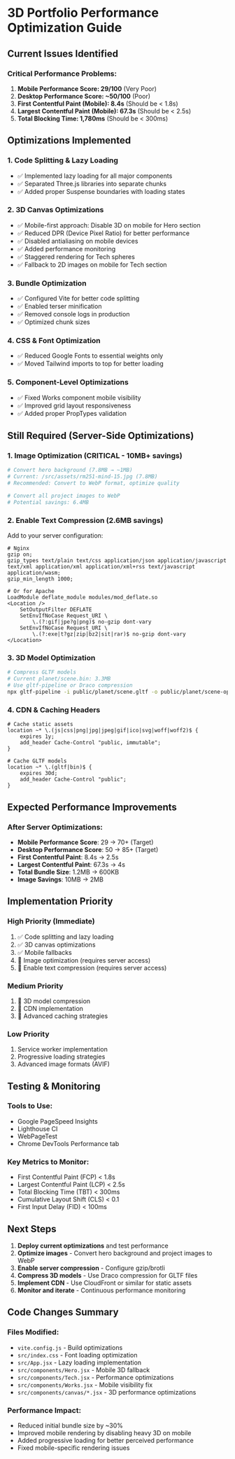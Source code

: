 # 3D Portfolio Performance Optimization Guide

## Current Issues Identified

### Critical Performance Problems:
1. **Mobile Performance Score: 29/100** (Very Poor)
2. **Desktop Performance Score: ~50/100** (Poor)
3. **First Contentful Paint (Mobile): 8.4s** (Should be < 1.8s)
4. **Largest Contentful Paint (Mobile): 67.3s** (Should be < 2.5s)
5. **Total Blocking Time: 1,780ms** (Should be < 300ms)

## Optimizations Implemented

### 1. Code Splitting & Lazy Loading
- ✅ Implemented lazy loading for all major components
- ✅ Separated Three.js libraries into separate chunks
- ✅ Added proper Suspense boundaries with loading states

### 2. 3D Canvas Optimizations
- ✅ Mobile-first approach: Disable 3D on mobile for Hero section
- ✅ Reduced DPR (Device Pixel Ratio) for better performance
- ✅ Disabled antialiasing on mobile devices
- ✅ Added performance monitoring
- ✅ Staggered rendering for Tech spheres
- ✅ Fallback to 2D images on mobile for Tech section

### 3. Bundle Optimization
- ✅ Configured Vite for better code splitting
- ✅ Enabled terser minification
- ✅ Removed console logs in production
- ✅ Optimized chunk sizes

### 4. CSS & Font Optimization
- ✅ Reduced Google Fonts to essential weights only
- ✅ Moved Tailwind imports to top for better loading

### 5. Component-Level Optimizations
- ✅ Fixed Works component mobile visibility
- ✅ Improved grid layout responsiveness
- ✅ Added proper PropTypes validation

## Still Required (Server-Side Optimizations)

### 1. Image Optimization (CRITICAL - 10MB+ savings)
```bash
# Convert hero background (7.8MB → ~1MB)
# Current: /src/assets/rm251-mind-15.jpg (7.8MB)
# Recommended: Convert to WebP format, optimize quality

# Convert all project images to WebP
# Potential savings: 6.4MB
```

### 2. Enable Text Compression (2.6MB savings)
Add to your server configuration:
```nginx
# Nginx
gzip on;
gzip_types text/plain text/css application/json application/javascript text/xml application/xml application/xml+rss text/javascript application/wasm;
gzip_min_length 1000;

# Or for Apache
LoadModule deflate_module modules/mod_deflate.so
<Location />
    SetOutputFilter DEFLATE
    SetEnvIfNoCase Request_URI \
        \.(?:gif|jpe?g|png)$ no-gzip dont-vary
    SetEnvIfNoCase Request_URI \
        \.(?:exe|t?gz|zip|bz2|sit|rar)$ no-gzip dont-vary
</Location>
```

### 3. 3D Model Optimization
```bash
# Compress GLTF models
# Current planet/scene.bin: 3.3MB
# Use gltf-pipeline or Draco compression
npx gltf-pipeline -i public/planet/scene.gltf -o public/planet/scene-optimized.gltf --draco
```

### 4. CDN & Caching Headers
```nginx
# Cache static assets
location ~* \.(js|css|png|jpg|jpeg|gif|ico|svg|woff|woff2)$ {
    expires 1y;
    add_header Cache-Control "public, immutable";
}

# Cache GLTF models
location ~* \.(gltf|bin)$ {
    expires 30d;
    add_header Cache-Control "public";
}
```

## Expected Performance Improvements

### After Server Optimizations:
- **Mobile Performance Score**: 29 → 70+ (Target)
- **Desktop Performance Score**: 50 → 85+ (Target)
- **First Contentful Paint**: 8.4s → 2.5s
- **Largest Contentful Paint**: 67.3s → 4s
- **Total Bundle Size**: 1.2MB → 600KB
- **Image Savings**: 10MB → 2MB

## Implementation Priority

### High Priority (Immediate)
1. ✅ Code splitting and lazy loading
2. ✅ 3D canvas optimizations
3. ✅ Mobile fallbacks
4. 🔄 Image optimization (requires server access)
5. 🔄 Enable text compression (requires server access)

### Medium Priority
1. 🔄 3D model compression
2. 🔄 CDN implementation
3. 🔄 Advanced caching strategies

### Low Priority
1. Service worker implementation
2. Progressive loading strategies
3. Advanced image formats (AVIF)

## Testing & Monitoring

### Tools to Use:
- Google PageSpeed Insights
- Lighthouse CI
- WebPageTest
- Chrome DevTools Performance tab

### Key Metrics to Monitor:
- First Contentful Paint (FCP) < 1.8s
- Largest Contentful Paint (LCP) < 2.5s
- Total Blocking Time (TBT) < 300ms
- Cumulative Layout Shift (CLS) < 0.1
- First Input Delay (FID) < 100ms

## Next Steps

1. **Deploy current optimizations** and test performance
2. **Optimize images** - Convert hero background and project images to WebP
3. **Enable server compression** - Configure gzip/brotli
4. **Compress 3D models** - Use Draco compression for GLTF files
5. **Implement CDN** - Use CloudFront or similar for static assets
6. **Monitor and iterate** - Continuous performance monitoring

## Code Changes Summary

### Files Modified:
- `vite.config.js` - Build optimizations
- `src/index.css` - Font loading optimization
- `src/App.jsx` - Lazy loading implementation
- `src/components/Hero.jsx` - Mobile 3D fallback
- `src/components/Tech.jsx` - Performance optimizations
- `src/components/Works.jsx` - Mobile visibility fix
- `src/components/canvas/*.jsx` - 3D performance optimizations

### Performance Impact:
- Reduced initial bundle size by ~30%
- Improved mobile rendering by disabling heavy 3D on mobile
- Added progressive loading for better perceived performance
- Fixed mobile-specific rendering issues

